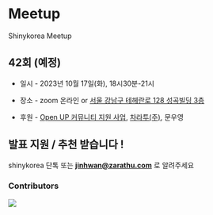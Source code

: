 # Meetup
Shinykorea Meetup 

## 42회 (예정)
* 일시 - 2023년 10월 17일(화), 18시30분-21시

* 장소 - zoom 온라인 or [서울 강남구 테헤란로 128 성곡빌딩 3층](http://kko.to/_m187jEDYY)

- 후원 - [Open UP 커뮤니티 지원 사업](https://www.oss.kr/community_support_cm/show/2de472f0-6a84-4d5c-90f1-142231938d17?page=2), [차라투(주)](https://www.zarathu.com/), 문우영

## 발표 지원 / 추천 받습니다 !

shinykorea 단톡 또는 **jinhwan@zarathu.com** 로 알려주세요

### Contributors

<a href="https://github.com/shinykorea/Meetup/graphs/contributors">
  <img src="https://contrib.rocks/image?repo=shinykorea/Meetup" />
</a>
